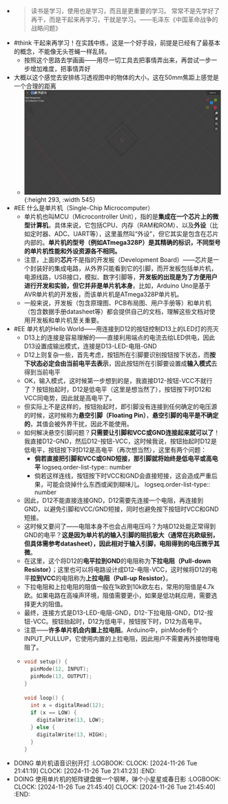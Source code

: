 - > 读书是学习，使用也是学习，而且是更重要的学习。 常常不是先学好了再干，而是干起来再学习，干就是学习。——毛泽东《中国革命战争的战略问题》
- #think 干起来再学习！在实践中练，这是一个好手段，前提是已经有了最基本的概念，不能像无头苍蝇一样乱转。
	- 按照这个思路去学画画——用尽一切工具去把事情弄出来，再尝试一步一步增加难度，把事情弄好
- 大概以这个感觉去安排练习透视图中的物体的大小，这在50mm焦距上感觉是一个合理的距离
	- ![image.png](../assets/image_1732614659557_0.png){:height 293, :width 545}
- #EE 什么是单片机（Single-Chip Microcomputer）
	- 单片机也叫MCU（Microcontroller Unit），指的是**集成在一个芯片上的微型计算机**，具体来说，它包括CPU、内存（RAM和ROM）、以及**外设**（比如定时器、ADC、UART等），这里虽然叫“外设”，但它其实是包含在芯片内部的。**单片机的型号（例如ATmega328P）是其精确的标识，不同型号的单片机性能和外设资源各不相同。**
	- 注意，上面的**芯片**不是指的开发板（Development Board）——芯片是一个封装好的集成电路，从外界只能看到它的引脚，而开发板包括单片机，电源线路，USB接口，模拟、数字引脚等，**开发板的出现是为了方便用户进行开发和实验，但它并非是单片机本身**。比如，Arduino Uno是基于AVR单片机的开发板，而该单片机是ATmega328P单片机。
	- 一般来说，开发板（包含原理图、PCB布局图、用户手册等）和单片机（包含数据手册datasheet等）都会提供自己的文档，理解这些文档对使用开发板和单片机至关重要。
- #EE 单片机的Hello World——用连接到D12的按钮控制D13上的LED灯的亮灭
	- D13上的连接是容易理解的——直接利用端点的电流去给LED供电，因此D13设置成输出模式，连接是D13-LED-电阻-GND
	- D12上则复杂一些，首先考虑，按钮所在引脚要识别按钮按下状态，而**按下状态必定会由当前电平去表示**，因此按钮所在引脚要设置成**输入模式**去得到当前电平
	- OK，输入模式，这时候第一步想到的是，我直接D12-按钮-VCC不就行了？按钮抬起时，D12是低电平（这里是想当然了），按钮按下时D12和VCC同电势，因此就是高电平了。
	- 但实际上不是这样的，按钮抬起时，即引脚没有连接到任何确定的电压源的时候，这时候称为**悬空引脚（Floating Pin）**，**悬空引脚的电平是不确定的**，其值会被外界干扰，因此不能使用。
	- 如何解决悬空引脚问题？**只需要让引脚和VCC或GND连接起来就可以了**！我直接D12-GND，然后D12-按钮-VCC，这时候我说，按钮抬起时D12是低电平，按钮按下时D12是高电平（再次想当然），这里有两个问题：
		- **倘若直接把引脚和VCC或GND短接，那引脚就将始终是低电平或高电平**
		  logseq.order-list-type:: number
		- 倘若这样连线，按钮按下时VCC和GND会直接短接，这会造成严重后果，可能会烧掉什么东西或闻到糊味儿。
		  logseq.order-list-type:: number
	- 因此，D12不能直接连接GND，D12需要先连接一个电阻，再连接到GND，以避免引脚和VCC/GND短接，同时也避免按下按钮时VCC和GND短接。
	- 这时候又要问了——电阻本身不也会占用电压吗？为啥D12处能正常得到GND的电平？**这是因为单片机的输入引脚的阻抗极大（通常在兆欧级别，但具体需参考datasheet），因此相对于输入引脚，电阻得到的电压微乎其微**。
	- 在这里，这个将D12的**电平拉到GND**的电阻称为**下拉电阻（Pull-down Resistor）**；这里也可以将电路设计成D12-电阻-VCC，这时候将D12的电平**拉到VCC**的电阻称为**上拉电阻（Pull-up Resistor）**。
	- 下拉电阻和上拉电阻的阻值一般在1k欧到10k欧左右，常用的阻值是4.7k欧。如果电路在高噪声环境，阻值需要更小，如果是低功耗应用，需要选择更大的阻值。
	- 最终，连接方式是D13-LED-电阻-GND，D12-下拉电阻-GND，D12-按钮-VCC。按钮抬起时，D12为低电平，按钮按下时，D12为高电平。
	- 注意——**许多单片机会内置上拉电阻**。Arduino中，pinMode有个INPUT_PULLUP，它使用内置的上拉电阻，因此用户不需要再外接物理电阻了。
	- ```c
	  void setup() {
	    pinMode(12, INPUT);
	    pinMode(13, OUTPUT);
	  }
	  
	  void loop() {
	    int x = digitalRead(12);
	    if (x == LOW) {
	      digitalWrite(13, LOW);
	    } else {
	      digitalWrite(13, HIGH);
	    }
	  }
	  ```
- DOING 单片机语音识别开灯
  :LOGBOOK:
  CLOCK: [2024-11-26 Tue 21:41:19]
  CLOCK: [2024-11-26 Tue 21:41:23]
  :END:
- DOING 使用单片机的矩阵键盘做一个钢琴，弹个小星星或春日影
  :LOGBOOK:
  CLOCK: [2024-11-26 Tue 21:45:40]
  CLOCK: [2024-11-26 Tue 21:45:40]
  :END: